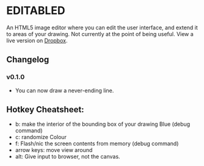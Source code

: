 # EDITABLED

An HTML5 image editor where you can edit the user interface, and extend it to areas of your drawing. Not currently at the point of being useful. View a live version on [Dropbox](https://dl.dropboxusercontent.com/u/138485812/editabled/fullscreen.html).

## Changelog
### v0.1.0
- You can now draw a never-ending line.

## Hotkey Cheatsheet:
- b: make the interior of the bounding box of your drawing Blue (debug command)
- c: randomize Colour
- f: Flash/nic the screen contents from memory (debug command)
- arrow keys: move view around
- alt: Give input to browser, not the canvas.

